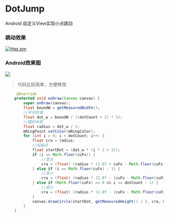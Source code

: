 # DotJump
Android 自定义View实现小点跳动


### 跳动效果
[![Hex.pm](https://img.shields.io/hexpm/l/plug.svg)](http://www.apache.org/licenses/LICENSE-2.0)

### Android效果图
![](https://github.com/yaooort/DotJump/lib/master/Android/img/see.gif)

> 代码比较简单，方便修改

```java
     @Override
    protected void onDraw(Canvas canvas) {
        super.onDraw(canvas);
        float boundW = getMeasuredWidth();
        //平分区域
        float dot_w = boundW / ((dotCount + 2) * 2);
        //圆的半径
        float radius = dot_w / 2;
        mRingPaint.setColor(mRingColor);
        for (int i = 0; i < dotCount; i++) {
            float cra = radius;
            //起始点
            float startDot = (dot_w * (i * 2 + 3));
            if (i == Math.floor(cuFx)) {
                //变大
                cra = (float) (radius * (1.0f + cuFx - Math.floor(cuFx)));
            } else if (i == Math.floor(cuFx) - 1) {
                //变小
                cra = (float) (radius * (2.0f - (cuFx - Math.floor(cuFx))));
            } else if (Math.floor(cuFx) == 0 && i == dotCount - 1) {
                //变小
                cra = (float) (radius * (2.0f - (cuFx - Math.floor(cuFx))));
            }
            canvas.drawCircle(startDot, getMeasuredHeight() / 2, cra, mRingPaint);
        }
    }
```

